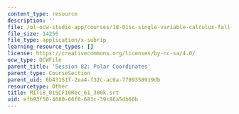 ```yaml
---
content_type: resource
description: ''
file: /ol-ocw-studio-app/courses/18-01sc-single-variable-calculus-fall-2010/efb93f50468066f0681c39c86a5db60b_MIT18_01SCF10Rec_61_300k.srt
file_size: 14256
file_type: application/x-subrip
learning_resource_types: []
license: https://creativecommons.org/licenses/by-nc-sa/4.0/
ocw_type: OCWFile
parent_title: 'Session 82: Polar Coordinates'
parent_type: CourseSection
parent_uid: 6b43151f-2ea4-f32c-ac0a-7709358919db
resourcetype: Other
title: MIT18_01SCF10Rec_61_300k.srt
uid: efb93f50-4680-66f0-681c-39c86a5db60b
---
```

